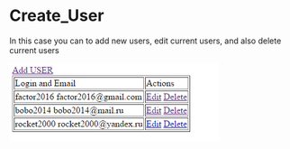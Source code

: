 # Create_User

In this case you can to add new users, edit current users, and also delete current users

![](https://github.com/zosyk/Create_User/blob/master/Example1.png)
